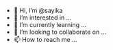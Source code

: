 - 👋 Hi, I’m @sayika
- 👀 I’m interested in ...
- 🌱 I’m currently learning ...
- 💞️ I’m looking to collaborate on ...
- 📫 How to reach me ...

<!---
sayika/sayika is a ✨ special ✨ repository because its `README.md` (this file) appears on your GitHub profile.
You can click the Preview link to take a look at your changes.
--->
